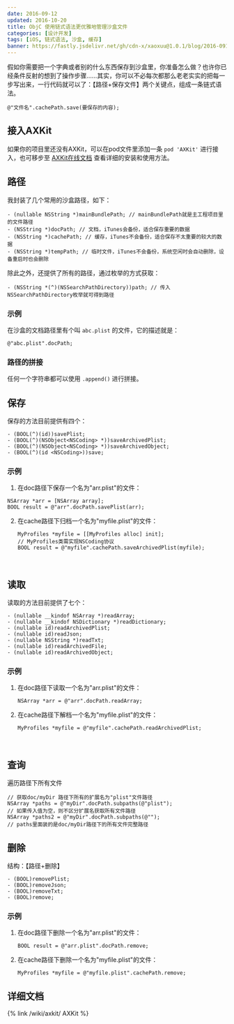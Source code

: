 ```yaml
---
date: 2016-09-12
updated: 2016-10-20
title: ObjC 使用链式语法更优雅地管理沙盒文件
categories: [设计开发]
tags: [iOS, 链式语法, 沙盒, 缓存]
banner: https://fastly.jsdelivr.net/gh/cdn-x/xaoxuu@1.0.1/blog/2016-0912a@1x.svg
---
```


假如你需要把一个字典或者别的什么东西保存到沙盒里，你准备怎么做？也许你已经条件反射的想到了操作步骤……其实，你可以不必每次都那么老老实实的把每一步写出来，一行代码就可以了：【路径+保存文件】两个关键点，组成一条链式语法。

<!-- more -->

```objc
@"文件名".cachePath.save(要保存的内容);
```


## 接入AXKit

如果你的项目里还没有AXKit，可以在pod文件里添加一条 `pod 'AXKit'` 进行接入，也可移步至 [AXKit在线文档](https://xaoxuu.com/wiki/axkit) 查看详细的安装和使用方法。



## 路径

我封装了几个常用的沙盒路径，如下：

```objc
- (nullable NSString *)mainBundlePath; // mainBundlePath就是主工程项目里的文件路径
- (NSString *)docPath; // 文档，iTunes会备份，适合保存重要的数据
- (NSString *)cachePath; // 缓存，iTunes不会备份，适合保存不太重要的较大的数据
- (NSString *)tempPath; // 临时文件，iTunes不会备份，系统空闲时会自动删除，设备重启时也会删除
```

除此之外，还提供了所有的路径，通过枚举的方式获取：

```objc
- (NSString *(^)(NSSearchPathDirectory))path; // 传入NSSearchPathDirectory枚举就可得到路径
```

### 示例

在沙盒的文档路径里有个叫 `abc.plist` 的文件，它的描述就是：

```objc
@"abc.plist".docPath;
```



### 路径的拼接

任何一个字符串都可以使用 `.append()` 进行拼接。





## 保存

保存的方法目前提供有四个：

```objc
- (BOOL(^)(id))savePlist;
- (BOOL(^)(NSObject<NSCoding> *))saveArchivedPlist;
- (BOOL(^)(NSObject<NSCoding> *))saveArchivedObject;
- (BOOL(^)(id <NSCoding>))save;
```

### 示例

1. 在doc路径下保存一个名为"arr.plist"的文件：

  ```objc
  NSArray *arr = [NSArray array];
  BOOL result = @"arr".docPath.savePlist(arr);
  ```

2. 在cache路径下归档一个名为"myfile.plist"的文件：

   ```objc
   MyProfiles *myfile = [[MyProfiles alloc] init];
   // MyProfiles类需实现NSCoding协议
   BOOL result = @"myfile".cachePath.saveArchivedPlist(myfile);
   ```

   ​



## 读取

读取的方法目前提供了七个：

```objc
- (nullable __kindof NSArray *)readArray;
- (nullable __kindof NSDictionary *)readDictionary;
- (nullable id)readArchivedPlist;
- (nullable id)readJson;
- (nullable NSString *)readTxt;
- (nullable id)readArchivedFile;
- (nullable id)readArchivedObject;
```

### 示例

1. 在doc路径下读取一个名为"arr.plist"的文件：

   ```objc
   NSArray *arr = @"arr".docPath.readArray;
   ```

2. 在cache路径下解档一个名为"myfile.plist"的文件：

   ```objc
   MyProfiles *myfile = @"myfile".cachePath.readArchivedPlist;
   ```

   ​

## 查询

遍历路径下所有文件

```objc
// 获取doc/myDir 路径下所有的扩展名为"plist"文件路径
NSArray *paths = @"myDir".docPath.subpaths(@"plist");
// 如果传入值为空，则不区分扩展名获取所有文件路径
NSArray *paths2 = @"myDir".docPath.subpaths(@"");
// paths里面装的是doc/myDir路径下的所有文件完整路径
```



## 删除

结构：【路径+删除】

```objc
- (BOOL)removePlist;
- (BOOL)removeJson;
- (BOOL)removeTxt;
- (BOOL)remove;
```

### 示例

1. 在doc路径下删除一个名为"arr.plist"的文件：

   ```objc
   BOOL result = @"arr.plist".docPath.remove;
   ```

2. 在cache路径下删除一个名为"myfile.plist"的文件：

   ```objc
   MyProfiles *myfile = @"myfile.plist".cachePath.remove;
   ```



## 详细文档

{% link /wiki/axkit/ AXKit %}
